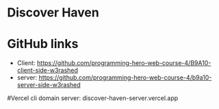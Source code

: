 # Discover Haven


# GitHub links
- Client: https://github.com/programming-hero-web-course-4/B9A10-client-side-w3rashed
- server: https://github.com/programming-hero-web-course-4/b9a10-server-side-w3rashed

#Vercel cli domain 
server: discover-haven-server.vercel.app